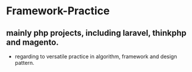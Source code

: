 # Framework-Practice
## mainly php projects, including laravel, thinkphp and magento.

- regarding to versatile practice in algorithm, framework and design pattern.
